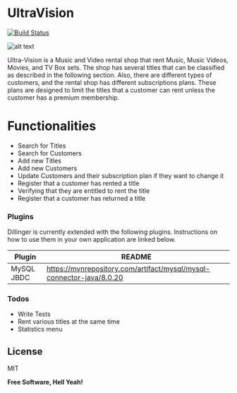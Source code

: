 # UltraVision

[![Build Status](https://travis-ci.org/joemccann/dillinger.svg?branch=master)](https://travis-ci.org/joemccann/dillinger)

![alt text](https://ned.ie/downloads/ultravision1.png)

Ultra-Vision is a Music and Video rental shop that rent Music, Music Videos, Movies, and TV Box sets.
The shop has several titles that can be classified as described in the following section. Also, there are different types of customers, and the rental shop has different subscriptions plans. These plans are designed to limit the titles that a customer can rent unless the customer has a premium membership.

# Functionalities

- Search for Titles
- Search for Customers
- Add new Titles
- Add new Customers
- Update Customers and their subscription plan if they want to change it
- Register that a customer has rented a title 
- Verifying that they are entitled to rent the title
- Register that a customer has returned a title

### Plugins

Dillinger is currently extended with the following plugins. Instructions on how to use them in your own application are linked below.

| Plugin | README |
| ------ | ------ |
| MySQL JBDC | https://mvnrepository.com/artifact/mysql/mysql-connector-java/8.0.20 |


### Todos

 - Write Tests
 - Rent various titles at the same time
 - Statistics menu

License
----

MIT


**Free Software, Hell Yeah!**
